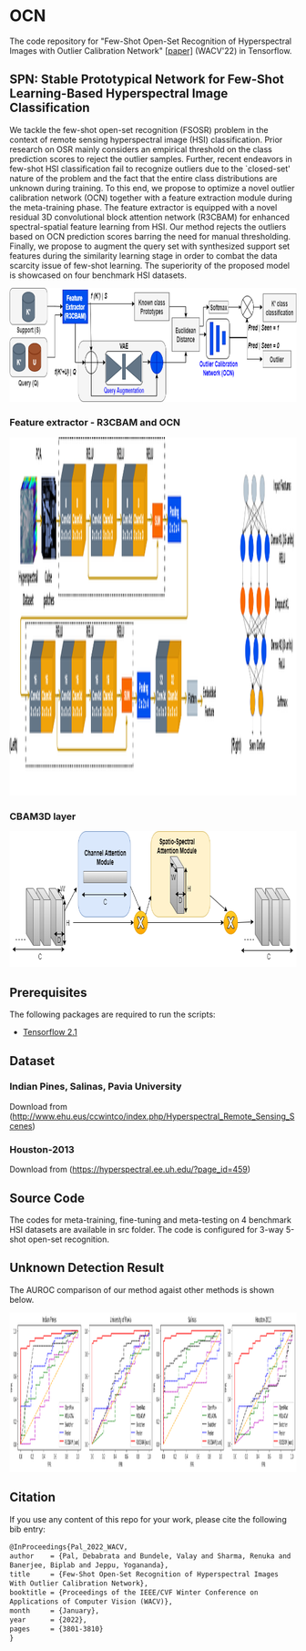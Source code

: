 # OCN

The code repository for "Few-Shot Open-Set Recognition of Hyperspectral Images with Outlier Calibration Network" [[paper]](https://openaccess.thecvf.com/content/WACV2022/papers/Pal_Few-Shot_Open-Set_Recognition_of_Hyperspectral_Images_With_Outlier_Calibration_Network_WACV_2022_paper.pdf) (WACV'22) in Tensorflow. 

## SPN: Stable Prototypical Network for Few-Shot Learning-Based Hyperspectral Image Classification

We tackle the few-shot open-set recognition (FSOSR) problem in the context of remote sensing hyperspectral image (HSI) classification. Prior research on OSR mainly considers an empirical threshold on the class prediction scores to reject the outlier samples. Further, recent endeavors in few-shot HSI classification fail to recognize outliers due to the `closed-set' nature of the problem and the fact that the entire class distributions are unknown during training. To this end, we propose to optimize a novel outlier calibration network (OCN) together with a feature extraction module during the meta-training phase. The feature extractor is equipped with a novel residual 3D convolutional block attention network (R3CBAM) for enhanced spectral-spatial feature learning from HSI. Our method rejects the outliers based on OCN prediction scores barring the need for manual thresholding. Finally, we propose to augment the query set with synthesized support set features during the similarity learning stage in order to combat the data scarcity issue of few-shot learning. The superiority of the proposed model is showcased on four benchmark HSI datasets.

<img src='Imgs/Fig3_ProtoOSR.png' width='900' height='200'>

### Feature extractor - R3CBAM and OCN

<img src='Imgs/Fig4_R3CBAN.png' width='2800' height='630'>

### CBAM3D layer

<img src='Imgs/Fig5_cbam3d.png' width='828' height='238'>

## Prerequisites

The following packages are required to run the scripts:

- [Tensorflow 2.1](https://www.tensorflow.org/)

## Dataset

### Indian Pines, Salinas, Pavia University
Download from (http://www.ehu.eus/ccwintco/index.php/Hyperspectral_Remote_Sensing_Scenes) 

### Houston-2013
Download from (https://hyperspectral.ee.uh.edu/?page_id=459)

## Source Code
The codes for meta-training, fine-tuning and meta-testing on 4 benchmark HSI datasets are available in src folder.  The code is configured for 3-way 5-shot open-set recognition.
 
## Unknown Detection Result

The AUROC comparison of our method agaist other methods is shown  below.

<img src='Imgs/Fig6_AUROC_Comparison.png' width='1520' height='280'>
  

## Citation
If you use any content of this repo for your work, please cite the following bib entry:

	@InProceedings{Pal_2022_WACV,
    author    = {Pal, Debabrata and Bundele, Valay and Sharma, Renuka and Banerjee, Biplab and Jeppu, Yogananda},
    title     = {Few-Shot Open-Set Recognition of Hyperspectral Images With Outlier Calibration Network},
    booktitle = {Proceedings of the IEEE/CVF Winter Conference on Applications of Computer Vision (WACV)},
    month     = {January},
    year      = {2022},
    pages     = {3801-3810}
	}
